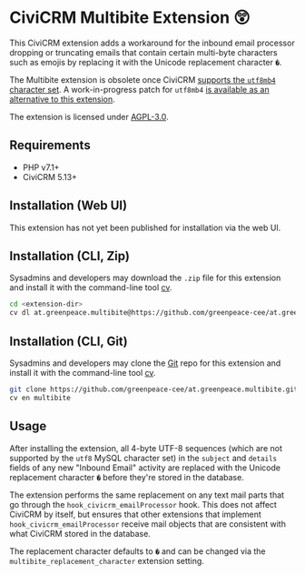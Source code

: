 # CiviCRM Multibite Extension 😲

This CiviCRM extension adds a workaround for the inbound email processor
dropping or truncating emails that contain certain multi-byte characters such
as emojis by replacing it with the Unicode replacement character `�`.

The Multibite extension is obsolete once CiviCRM
[supports the `utf8mb4` character set](https://lab.civicrm.org/dev/core/issues/339).
A work-in-progress patch for `utf8mb4` [is available as an alternative to this extension](https://github.com/civicrm/civicrm-core/pull/13633).

The extension is licensed under [AGPL-3.0](LICENSE.txt).

## Requirements

* PHP v7.1+
* CiviCRM 5.13+

## Installation (Web UI)

This extension has not yet been published for installation via the web UI.

## Installation (CLI, Zip)

Sysadmins and developers may download the `.zip` file for this extension and
install it with the command-line tool [cv](https://github.com/civicrm/cv).

```bash
cd <extension-dir>
cv dl at.greenpeace.multibite@https://github.com/greenpeace-cee/at.greenpeace.multibite/archive/master.zip
```

## Installation (CLI, Git)

Sysadmins and developers may clone the [Git](https://en.wikipedia.org/wiki/Git) repo for this extension and
install it with the command-line tool [cv](https://github.com/civicrm/cv).

```bash
git clone https://github.com/greenpeace-cee/at.greenpeace.multibite.git
cv en multibite
```

## Usage

After installing the extension, all 4-byte UTF-8 sequences (which are not
supported by the `utf8` MySQL character set) in the `subject` and `details`
fields of any new "Inbound Email" activity are replaced with the Unicode
replacement character `�` before they're stored in the database.

The extension performs the same replacement on any text mail parts that go
through the `hook_civicrm_emailProcessor` hook.  This does not affect CiviCRM
by itself, but ensures that other extensions that implement
`hook_civicrm_emailProcessor` receive mail objects that are consistent with
what CiviCRM stored in the database.

The replacement character defaults to `�` and can be changed via the
`multibite_replacement_character` extension setting.
